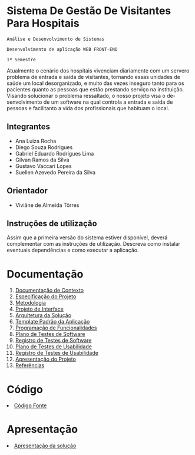 # Sistema De Gestão De Visitantes Para Hospitais

`Análise e Desenvolvimento de Sistemas`

`Desenvolvimento de aplicação WEB FRONT-END`

`1º Semestre`

  Atualmente o cenário dos hospitais vivenciam diariamente com um 
servero problema de entrada e saída de visitantes, tornando essas 
unidades de saúde um local desorganizado, e muito das vezes inseguro
tanto para os pacientes quanto as pessoas que estão prestando serviço
na instituição.
  Visando solucionar o problema ressaltado, o nosso projeto visa o de-
senvolvimento de um software na qual controla a entrada e saída de pessoas
e facilitanto a vida dos profissionais que habituam o local.


## Integrantes

* Ana Luiza Rocha
* Diego Souza Rodrigues
* Gabriel Eduardo Rodrigues Lima 
* Gilvan Ramos da Silva
* Gustavo Vaccari Lopes
* Suellen Azevedo Pereira da Silva 

## Orientador

* Viviâne de Almeida Tôrres 

## Instruções de utilização

Assim que a primeira versão do sistema estiver disponível, deverá complementar com as instruções de utilização. Descreva como instalar eventuais dependências e como executar a aplicação.

# Documentação

<ol>
<li><a href="docs/01-Documentação de Contexto.md"> Documentação de Contexto</a></li>
<li><a href="docs/02-Especificação do Projeto.md"> Especificação do Projeto</a></li>
<li><a href="docs/03-Metodologia.md"> Metodologia</a></li>
<li><a href="docs/04-Projeto de Interface.md"> Projeto de Interface</a></li>
<li><a href="docs/05-Arquitetura da Solução.md"> Arquitetura da Solução</a></li>
<li><a href="docs/06-Template Padrão da Aplicação.md"> Template Padrão da Aplicação</a></li>
<li><a href="docs/07-Programação de Funcionalidades.md"> Programação de Funcionalidades</a></li>
<li><a href="docs/08-Plano de Testes de Software.md"> Plano de Testes de Software</a></li>
<li><a href="docs/09-Registro de Testes de Software.md"> Registro de Testes de Software</a></li>
<li><a href="docs/10-Plano de Testes de Usabilidade.md"> Plano de Testes de Usabilidade</a></li>
<li><a href="docs/11-Registro de Testes de Usabilidade.md"> Registro de Testes de Usabilidade</a></li>
<li><a href="docs/12-Apresentação do Projeto.md"> Apresentação do Projeto</a></li>
<li><a href="docs/13-Referências.md"> Referências</a></li>
</ol>

# Código

<li><a href="src/README.md"> Código Fonte</a></li>

# Apresentação

<li><a href="presentation/README.md"> Apresentação da solução</a></li>
